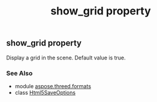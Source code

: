 ﻿---
title: show_grid property
second_title: Aspose.3D for Python via .NET API References
description: 
type: docs
weight: 140
url: /python-net/aspose.threed.formats/html5saveoptions/show_grid/
is_root: false
---

## show_grid property


Display a grid in the scene.
            Default value is true.

### See Also
* module [aspose.threed.formats](../../)
* class [Html5SaveOptions](/3d/python-net/aspose.threed.formats/html5saveoptions)
